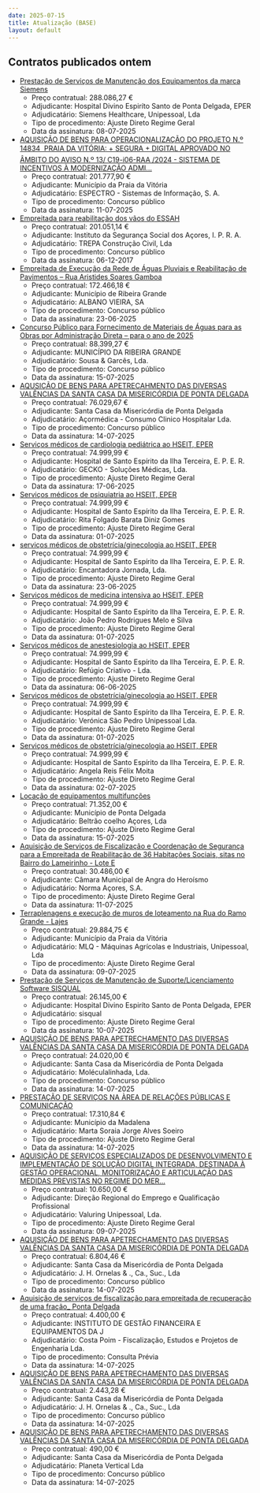 ```yaml
---
date: 2025-07-15
title: Atualização (BASE)
layout: default
---
```

## Contratos publicados ontem

* [Prestação de Serviços de Manutenção dos Equipamentos da marca Siemens](https://www.base.gov.pt/Base4/pt/detalhe/?type=contratos&id=11584663)
  * Preço contratual: 288.086,27 €
  * Adjudicante: Hospital Divino Espiríto Santo de Ponta Delgada, EPER
  * Adjudicatário: Siemens Healthcare, Unipessoal, Lda
  * Tipo de procedimento: Ajuste Direto Regime Geral
  * Data da assinatura: 08-07-2025
* [AQUISIÇÃO DE BENS PARA OPERACIONALIZAÇÃO DO PROJETO N.º 14834  PRAIA DA VITÓRIA: + SEGURA + DIGITAL APROVADO NO ÂMBITO DO AVISO N.º 13/ C19-i06-RAA /2024 - SISTEMA DE INCENTIVOS À MODERNIZAÇÃO ADMI...](https://www.base.gov.pt/Base4/pt/detalhe/?type=contratos&id=11584442)
  * Preço contratual: 201.777,90 €
  * Adjudicante: Município da Praia da Vitória
  * Adjudicatário: ESPECTRO - Sistemas de Informação, S. A.
  * Tipo de procedimento: Concurso público
  * Data da assinatura: 11-07-2025
* [Empreitada para reabilitação dos vãos do ESSAH](https://www.base.gov.pt/Base4/pt/detalhe/?type=contratos&id=11584598)
  * Preço contratual: 201.051,14 €
  * Adjudicante: Instituto da Segurança Social dos Açores, I. P. R. A.
  * Adjudicatário: TREPA Construção Civil, Lda
  * Tipo de procedimento: Concurso público
  * Data da assinatura: 06-12-2017
* [Empreitada de Execução da Rede de Águas Pluviais e Reabilitação de Pavimentos – Rua Aristides Soares Gamboa](https://www.base.gov.pt/Base4/pt/detalhe/?type=contratos&id=11585645)
  * Preço contratual: 172.466,18 €
  * Adjudicante: Município de Ribeira Grande
  * Adjudicatário: ALBANO VIEIRA, SA
  * Tipo de procedimento: Concurso público
  * Data da assinatura: 23-06-2025
* [Concurso Público para Fornecimento de Materiais de Águas para as Obras por Administração Direta – para o ano de 2025](https://www.base.gov.pt/Base4/pt/detalhe/?type=contratos&id=11585419)
  * Preço contratual: 88.399,27 €
  * Adjudicante: MUNICÍPIO DA RIBEIRA GRANDE
  * Adjudicatário: Sousa & Garcês, Lda.
  * Tipo de procedimento: Concurso público
  * Data da assinatura: 15-07-2025
* [AQUSIÇÃO DE BENS PARA APETRECAHMENTO DAS DIVERSAS VALÊNCIAS DA SANTA CASA DA MISERICÓRDIA DE PONTA DELGADA](https://www.base.gov.pt/Base4/pt/detalhe/?type=contratos&id=11585785)
  * Preço contratual: 76.029,67 €
  * Adjudicante: Santa Casa da Misericórdia de Ponta Delgada
  * Adjudicatário: Açormédica - Consumo Clinico Hospitalar Lda.
  * Tipo de procedimento: Concurso público
  * Data da assinatura: 14-07-2025
* [Serviços médicos de cardiologia pediátrica ao HSEIT, EPER](https://www.base.gov.pt/Base4/pt/detalhe/?type=contratos&id=11584869)
  * Preço contratual: 74.999,99 €
  * Adjudicante: Hospital de Santo Espírito da Ilha Terceira, E. P. E. R.
  * Adjudicatário: GECKO - Soluções Médicas, Lda.
  * Tipo de procedimento: Ajuste Direto Regime Geral
  * Data da assinatura: 17-06-2025
* [Serviços médicos de psiquiatria ao HSEIT, EPER](https://www.base.gov.pt/Base4/pt/detalhe/?type=contratos&id=11583749)
  * Preço contratual: 74.999,99 €
  * Adjudicante: Hospital de Santo Espírito da Ilha Terceira, E. P. E. R.
  * Adjudicatário: Rita Folgado Barata Diniz Gomes
  * Tipo de procedimento: Ajuste Direto Regime Geral
  * Data da assinatura: 01-07-2025
* [serviços médicos de obstetrícia/ginecologia ao HSEIT, EPER](https://www.base.gov.pt/Base4/pt/detalhe/?type=contratos&id=11585048)
  * Preço contratual: 74.999,99 €
  * Adjudicante: Hospital de Santo Espírito da Ilha Terceira, E. P. E. R.
  * Adjudicatário: Encantadora Jornada, Lda.
  * Tipo de procedimento: Ajuste Direto Regime Geral
  * Data da assinatura: 23-06-2025
* [Serviços médicos de medicina intensiva ao HSEIT, EPER](https://www.base.gov.pt/Base4/pt/detalhe/?type=contratos&id=11583935)
  * Preço contratual: 74.999,99 €
  * Adjudicante: Hospital de Santo Espírito da Ilha Terceira, E. P. E. R.
  * Adjudicatário: João Pedro Rodrigues Melo e Silva
  * Tipo de procedimento: Ajuste Direto Regime Geral
  * Data da assinatura: 01-07-2025
* [Serviços médicos de anestesiologia ao HSEIT, EPER](https://www.base.gov.pt/Base4/pt/detalhe/?type=contratos&id=11584688)
  * Preço contratual: 74.999,99 €
  * Adjudicante: Hospital de Santo Espírito da Ilha Terceira, E. P. E. R.
  * Adjudicatário: Refúgio Criativo - Lda.
  * Tipo de procedimento: Ajuste Direto Regime Geral
  * Data da assinatura: 06-06-2025
* [Serviços médicos de obstetrícia/ginecologia ao HSEIT, EPER](https://www.base.gov.pt/Base4/pt/detalhe/?type=contratos&id=11584610)
  * Preço contratual: 74.999,99 €
  * Adjudicante: Hospital de Santo Espírito da Ilha Terceira, E. P. E. R.
  * Adjudicatário: Verónica São Pedro Unipessoal Lda.
  * Tipo de procedimento: Ajuste Direto Regime Geral
  * Data da assinatura: 01-07-2025
* [Serviços médicos de obstetrícia/ginecologia ao HSEIT, EPER](https://www.base.gov.pt/Base4/pt/detalhe/?type=contratos&id=11584274)
  * Preço contratual: 74.999,99 €
  * Adjudicante: Hospital de Santo Espírito da Ilha Terceira, E. P. E. R.
  * Adjudicatário: Angela Reis Félix Moita
  * Tipo de procedimento: Ajuste Direto Regime Geral
  * Data da assinatura: 02-07-2025
* [Locação de equipamentos multifunções](https://www.base.gov.pt/Base4/pt/detalhe/?type=contratos&id=11584606)
  * Preço contratual: 71.352,00 €
  * Adjudicante: Município de Ponta Delgada
  * Adjudicatário: Beltrão coelho Açores, Lda
  * Tipo de procedimento: Ajuste Direto Regime Geral
  * Data da assinatura: 15-07-2025
* [Aquisição de Serviços de Fiscalização e Coordenação de Segurança para a Empreitada de Reabilitação de 36 Habitações Sociais, sitas no Bairro do Lameirinho - Lote E](https://www.base.gov.pt/Base4/pt/detalhe/?type=contratos&id=11584023)
  * Preço contratual: 30.486,00 €
  * Adjudicante: Câmara Municipal de Angra do Heroísmo
  * Adjudicatário: Norma Açores, S.A.
  * Tipo de procedimento: Ajuste Direto Regime Geral
  * Data da assinatura: 11-07-2025
* [Terraplenagens e execução de muros de loteamento na Rua do Ramo Grande - Lajes](https://www.base.gov.pt/Base4/pt/detalhe/?type=contratos&id=11585581)
  * Preço contratual: 29.884,75 €
  * Adjudicante: Município da Praia da Vitória
  * Adjudicatário:  MLQ - Máquinas Agrícolas e Industriais, Unipessoal,  Lda
  * Tipo de procedimento: Ajuste Direto Regime Geral
  * Data da assinatura: 09-07-2025
* [Prestação de Serviços de Manutenção de Suporte/Licenciamento Software SISQUAL](https://www.base.gov.pt/Base4/pt/detalhe/?type=contratos&id=11584958)
  * Preço contratual: 26.145,00 €
  * Adjudicante: Hospital Divino Espiríto Santo de Ponta Delgada, EPER
  * Adjudicatário: sisqual
  * Tipo de procedimento: Ajuste Direto Regime Geral
  * Data da assinatura: 10-07-2025
* [AQUISIÇÃO DE BENS PARA APETRECHAMENTO DAS DIVERSAS VALÊNCIAS DA SANTA CASA DA MISERICÓRDIA DE PONTA DELGADA](https://www.base.gov.pt/Base4/pt/detalhe/?type=contratos&id=11585832)
  * Preço contratual: 24.020,00 €
  * Adjudicante: Santa Casa da Misericórdia de Ponta Delgada
  * Adjudicatário: Moléculalinhada, Lda.
  * Tipo de procedimento: Concurso público
  * Data da assinatura: 14-07-2025
* [PRESTAÇÃO DE SERVIÇOS NA ÀREA DE RELAÇÕES PÚBLICAS E COMUNICAÇÃO](https://www.base.gov.pt/Base4/pt/detalhe/?type=contratos&id=11584635)
  * Preço contratual: 17.310,84 €
  * Adjudicante: Município da Madalena
  * Adjudicatário: Marta Soraia Jorge Alves Soeiro
  * Tipo de procedimento: Ajuste Direto Regime Geral
  * Data da assinatura: 14-07-2025
* [AQUISIÇÃO DE SERVIÇOS ESPECIALIZADOS DE DESENVOLVIMENTO E IMPLEMENTAÇÃO DE SOLUÇÃO DIGITAL INTEGRADA, DESTINADA À GESTÃO OPERACIONAL, MONITORIZAÇÃO E ARTICULAÇÃO DAS MEDIDAS PREVISTAS NO REGIME DO MER...](https://www.base.gov.pt/Base4/pt/detalhe/?type=contratos&id=11585561)
  * Preço contratual: 10.650,00 €
  * Adjudicante: Direção Regional do Emprego e Qualificação Profissional
  * Adjudicatário: Valuring Unipessoal, Lda.
  * Tipo de procedimento: Ajuste Direto Regime Geral
  * Data da assinatura: 09-07-2025
* [AQUISIÇÃO DE BENS PARA APETRECHAMENTO DAS DIVERSAS VALÊNCIAS DA SANTA CASA DA MISERICÓRDIA DE PONTA DELGADA](https://www.base.gov.pt/Base4/pt/detalhe/?type=contratos&id=11585799)
  * Preço contratual: 6.804,46 €
  * Adjudicante: Santa Casa da Misericórdia de Ponta Delgada
  * Adjudicatário: J. H. Ornelas & ., Ca., Suc., Lda
  * Tipo de procedimento: Concurso público
  * Data da assinatura: 14-07-2025
* [Aquisição de serviços de fiscalização para empreitada de recuperação de uma fração_ Ponta Delgada](https://www.base.gov.pt/Base4/pt/detalhe/?type=contratos&id=11583756)
  * Preço contratual: 4.400,00 €
  * Adjudicante: INSTITUTO DE GESTÃO FINANCEIRA E EQUIPAMENTOS DA J
  * Adjudicatário: Costa Poim - Fiscalização, Estudos e Projetos de Engenharia Lda.
  * Tipo de procedimento: Consulta Prévia
  * Data da assinatura: 14-07-2025
* [AQUISIÇÃO DE BENS PARA APETRECHAMENTO DAS DIVERSAS VALÊNCIAS DA SANTA CASA DA MISERICÓRDIA DE PONTA DELGADA](https://www.base.gov.pt/Base4/pt/detalhe/?type=contratos&id=11585825)
  * Preço contratual: 2.443,28 €
  * Adjudicante: Santa Casa da Misericórdia de Ponta Delgada
  * Adjudicatário: J. H. Ornelas & ., Ca., Suc., Lda
  * Tipo de procedimento: Concurso público
  * Data da assinatura: 14-07-2025
* [AQUISIÇÃO DE BENS PARA APETRECHAMENTO DAS DIVERSAS VALÊNCIAS DA SANTA CASA DA MISERICÓRDIA DE PONTA DELGADA](https://www.base.gov.pt/Base4/pt/detalhe/?type=contratos&id=11585813)
  * Preço contratual: 490,00 €
  * Adjudicante: Santa Casa da Misericórdia de Ponta Delgada
  * Adjudicatário: Planeta Vertical Lda 
  * Tipo de procedimento: Concurso público
  * Data da assinatura: 14-07-2025

